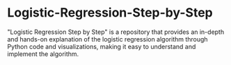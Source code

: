 # Logistic-Regression-Step-by-Step
"Logistic Regression Step by Step" is a repository that provides an in-depth and hands-on explanation of the logistic regression algorithm through Python code and visualizations, making it easy to understand and implement the algorithm.
